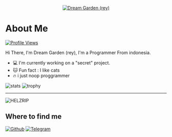 
<p align="center">
    <a href="https://HELZRIP.github.io">
        <img
            src="https://readme-typing-svg.herokuapp.com?size=15&width=280&lines=Welcome+To+My+Profile+📍+Thanks+For+Come+To+My+Account"
            alt="Dream Garden (rey)"
        />
    </a>
</p>

# About Me

 [![Profile Views](https://gpvc.arturio.dev/sophiashirashaki)](https://github.com/HELZRIP)

Hi There, I'm Dream Garden (rey), I'm a Programmer From indonesia.

- :computer: I'm currently working on a "secret" project.
- :cat: Fun fact : I like cats
- :fire: i just noop proggrammer

![stats](https://github-readme-stats.vercel.app/api?username=HELZRIP&show_icons=true&theme=radical)
![trophy](https://github-profile-trophy.vercel.app/?username=HELZRIP&theme=juicyfresh&no-bg=true&no-frame=false&column=3&")
 
 __________________________________________________________________________________________________________________________________________________________________________________
<p><img align="center" src="https://github-readme-streak-stats.herokuapp.com/?user=HELZRIP" alt="HELZRIP" /></p>

## Where to find me

[![Github](https://img.shields.io/badge/-Github-181717?style=for-the-badge&logo=Github&logoColor=white)](https://github.com/helzrip)
[![Telegram](https://img.shields.io/badge/Telegram-2CA5E0?style=for-the-badge&logo=telegram&logoColor=white)](https://t.me/yuukysarbot)
